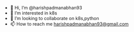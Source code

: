 - 👋 Hi, I’m @harishpadmanabhan93
- 👀 I’m interested in k8s
- 💞️ I’m looking to collaborate on k8s,python
- 📫 How to reach me harishpadmanabhan93@gmail.com

<!---
harishpadmanabhan93/harishpadmanabhan93 is a ✨ special ✨ repository because its `README.md` (this file) appears on your GitHub profile.
You can click the Preview link to take a look at your changes.
--->
